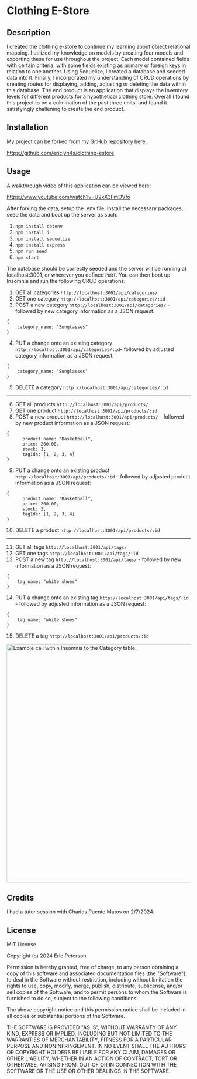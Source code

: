 # Clothing E-Store

## Description

I created the clothing e-store to continue my learning about object relational mapping. I utilized my knowledge on models by creating four models and exporting these for use throughout the project. Each model contained fields with certain criteria, with some fields existing as primary or foreign keys in relation to one another. Using Sequelize, I created a database and seeded data into it. Finally, I incorporated my understanding of CRUD operations by creating routes for displaying, adding, adjusting or deleting the data within this database. The end product is an application that displays the inventory levels for different products for a hypothetical clothing store. Overall I found this project to be a culmination of the past three units, and found it satisfyingly challening to create the end product.

## Installation

My project can be forked from my GitHub repository here:

https://github.com/ericlyn4s/clothing-estore

## Usage

A walkthrough video of this application can be viewed here:

https://www.youtube.com/watch?v=U2xX3FmOVfo

After forking the data, setup the .env file, install the necessary packages, seed the data and boot up the server as such:

1. `npm install dotenv`
2. `npm install i`
3. `npm install sequelize`
4. `npm install express`
5. `npm run seed`
6. `npm start`

The database should be correctly seeded and the server will be running at localhost:3001, or wherever you defined `PORT`. You can then boot up Insomnia and run the following CRUD operations:

1. GET all categories `http://localhost:3001/api/categories/`
2. GET one category `http://localhost:3001/api/categories/:id`
3. POST a new category `http://localhost:3001/api/categories/` - followed by new category information as a JSON request:

```
{
    category_name: "Sunglasses"
}
```

4. PUT a change onto an existing category `http://localhost:3001/api/categories/:id`- followed by adjusted category information as a JSON request:

```
{
    category_name: "Sunglasses"
}
```

5. DELETE a category `http://localhost:3001/api/categories/:id`

------------

6. GET all products `http://localhost:3001/api/products/`
7. GET one product `http://localhost:3001/api/products/:id`
8. POST a new product `http://localhost:3001/api/products/` - followed by new product information as a JSON request:

```
{
      product_name: "Basketball",
      price: 200.00,
      stock: 3,
      tagIds: [1, 2, 3, 4]
}
```

9. PUT a change onto an existing product `http://localhost:3001/api/products/:id` - followed by adjusted product information as a JSON request:

```
{
      product_name: "Basketball",
      price: 200.00,
      stock: 3,
      tagIds: [1, 2, 3, 4]
}
```

10. DELETE a product `http://localhost:3001/api/products/:id`

------------

11. GET all tags `http://localhost:3001/api/tags/`
12. GET one tags `http://localhost:3001/api/tags/:id`
13. POST a new tag `http://localhost:3001/api/tags/` - followed by new information as a JSON request:

```
{
    tag_name: "white shoes"
}
```

14. PUT a change onto an existing tag `http://localhost:3001/api/tags/:id` - followed by adjusted information as a JSON request:

```
{
    tag_name: "white shoes"
}
```

15. DELETE a tag `http://localhost:3001/api/products/:id`

<image src="assets/example_category_call.png" alt="Example call within Insomnia to the Category table." width="650"/>

## Credits

I had a tutor session with Charles Puente Matos on 2/7/2024.

## License

MIT License

Copyright (c) 2024 Eric Peterson

Permission is hereby granted, free of charge, to any person obtaining a copy
of this software and associated documentation files (the "Software"), to deal
in the Software without restriction, including without limitation the rights
to use, copy, modify, merge, publish, distribute, sublicense, and/or sell
copies of the Software, and to permit persons to whom the Software is
furnished to do so, subject to the following conditions:

The above copyright notice and this permission notice shall be included in all
copies or substantial portions of the Software.

THE SOFTWARE IS PROVIDED "AS IS", WITHOUT WARRANTY OF ANY KIND, EXPRESS OR
IMPLIED, INCLUDING BUT NOT LIMITED TO THE WARRANTIES OF MERCHANTABILITY,
FITNESS FOR A PARTICULAR PURPOSE AND NONINFRINGEMENT. IN NO EVENT SHALL THE
AUTHORS OR COPYRIGHT HOLDERS BE LIABLE FOR ANY CLAIM, DAMAGES OR OTHER
LIABILITY, WHETHER IN AN ACTION OF CONTRACT, TORT OR OTHERWISE, ARISING FROM,
OUT OF OR IN CONNECTION WITH THE SOFTWARE OR THE USE OR OTHER DEALINGS IN THE
SOFTWARE.

